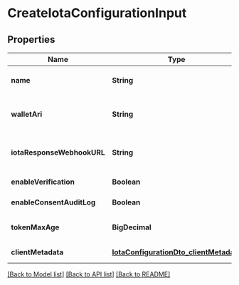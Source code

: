 # CreateIotaConfigurationInput

## Properties

| Name                       | Type                                                                              | Description                              | Notes                        |
| -------------------------- | --------------------------------------------------------------------------------- | ---------------------------------------- | ---------------------------- |
| **name**                   | **String**                                                                        | The name of the config                   | [default to null]            |
| **walletAri**              | **String**                                                                        | The wallet Ari that will be used to sign | [default to null]            |
| **iotaResponseWebhookURL** | **String**                                                                        | webhook to call when data is ready       | [optional] [default to null] |
| **enableVerification**     | **Boolean**                                                                       |                                          | [default to null]            |
| **enableConsentAuditLog**  | **Boolean**                                                                       |                                          | [default to null]            |
| **tokenMaxAge**            | **BigDecimal**                                                                    | token time to live in seconds            | [optional] [default to null] |
| **clientMetadata**         | [**IotaConfigurationDto_clientMetadata**](IotaConfigurationDto_clientMetadata.md) |                                          | [default to null]            |

[[Back to Model list]](../README.md#documentation-for-models) [[Back to API list]](../README.md#documentation-for-api-endpoints) [[Back to README]](../README.md)
